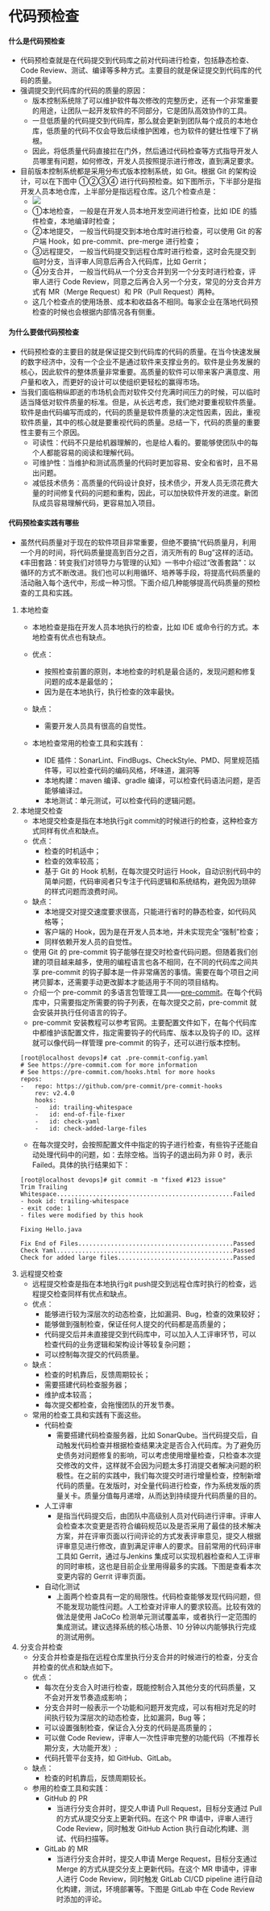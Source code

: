 代码预检查
=========
#### 什么是代码预检查
- 代码预检查就是在代码提交到代码库之前对代码进行检查，包括静态检查、Code Review、测试、编译等多种方式。主要目的就是保证提交到代码库的代码的质量。
- 强调提交到代码库的代码的质量的原因：
	- 版本控制系统除了可以维护软件每次修改的完整历史，还有一个非常重要的用途，让团队一起开发软件的不同部分，它是团队高效协作的工具。
	- 一旦低质量的代码提交到代码库，那么就会更新到团队每个成员的本地仓库，低质量的代码不仅会导致后续维护困难，也为软件的健壮性埋下了祸根。 
	- 因此，将低质量代码直接拦在门外，然后通过代码检查等方式指导开发人员哪里有问题，如何修改，开发人员按照提示进行修改，直到满足要求。
- 目前版本控制系统都是采用分布式版本控制系统，如 Git。根据 Git 的架构设计，可以在下图中 ①②③④ 进行代码预检查。如下图所示，下半部分是指开发人员本地仓库，上半部分是指远程仓库。这几个检查点是：
	- ![](代码检查点.png)
	- ①本地检查， 一般是在开发人员本地开发空间进行检查，比如 IDE 的插件检查，本地编译时检查；
	- ②本地提交， 一般当代码提交到本地仓库时进行检查，可以使用 Git 的客户端 Hook，如 pre-commit、pre-merge 进行检查；
	- ③远程提交， 一般当代码提交到远程仓库时进行检查，这时会先提交到临时分支，当评审人同意后再合入代码库，比如 Gerrit；
	- ④分支合并， 一般当代码从一个分支合并到另一个分支时进行检查，评审人进行 Code Review，同意之后再合入另一个分支，常见的分支合并方式有 MR（Merge Request）和 PR（Pull Request）两种。
	- 这几个检查点的使用场景、成本和收益各不相同。每家企业在落地代码预检查的时候也会根据内部情况各有侧重。
#### 为什么要做代码预检查
- 代码预检查的主要目的就是保证提交到代码库的代码的质量。在当今快速发展的数字经济中，没有一个企业不是通过软件来支撑业务的。软件是业务发展的核心，因此软件的整体质量非常重要。高质量的软件可以带来客户满意度、用户量和收入，而更好的设计可以使组织更轻松的赢得市场。
- 当我们面临稍纵即逝的市场机会而对软件交付充满时间压力的时候，可以临时适当降低对软件质量的标准。但是，从长远考虑，我们绝对要重视软件质量。软件是由代码编写而成的，代码的质量是软件质量的决定性因素，因此，重视软件质量，其中的核心就是要重视代码的质量。总结一下，代码的质量的重要性主要有三个原因。
    - 可读性：代码不只是给机器理解的，也是给人看的。要能够使团队中的每个人都能容易的阅读和理解代码。
    - 可维护性：当维护和测试高质量的代码时更加容易、安全和省时，且不易出问题。
    - 减低技术债务：高质量的代码设计良好，技术债少，开发人员无须花费大量的时间修复代码的问题和重构，因此，可以加快软件开发的进度。新团队成员容易理解代码，更容易加入项目。
#### 代码预检查实践有哪些
- 虽然代码质量对于现在的软件项目非常重要，但绝不要搞“代码质量月，利用一个月的时间，将代码质量提高到百分之百，消灭所有的 Bug”这样的活动。《丰田套路：转变我们对领导力与管理的认知》一书中介绍过“改善套路”：以循环的方式不断改进。我们也可以利用循环、培养等手段，将提高代码质量的活动融入每个迭代中，形成一种习惯。下面介绍几种能够提高代码质量的预检查的工具和实践。
1. 本地检查
	- 本地检查是指在开发人员本地执行的检查，比如 IDE 或命令行的方式。本地检查有优点也有缺点。
	- 优点：
		- 按照检查前置的原则，本地检查的时机是最合适的，发现问题和修复问题的成本是最低的；
		- 因为是在本地执行，执行检查的效率最快。
	- 缺点：
		- 需要开发人员具有很高的自觉性。

	- 本地检查常用的检查工具和实践有：
		- IDE 插件：SonarLint、FindBugs、CheckStyle、PMD、阿里规范插件等，可以检查代码的编码风格，坏味道，漏洞等
		- 本地构建：maven 编译、gradle 编译，可以检查代码语法问题，是否能够编译过。
		- 本地测试：单元测试，可以检查代码的逻辑问题。
1. 本地提交检查
	- 本地提交检查是指在本地执行git commit的时候进行的检查，这种检查方式同样有优点和缺点。
	- 优点：
		- 检查的时机适中；
		- 检查的效率较高；
		- 基于 Git 的 Hook 机制，在每次提交时运行 Hook，自动识别代码中的简单问题，代码审阅者只专注于代码逻辑和系统结构，避免因为琐碎的样式问题而浪费时间。
	- 缺点：
		- 本地提交对提交速度要求很高，只能进行省时的静态检查，如代码风格等；
		- 客户端的 Hook，因为是在开发人员本地，并未实现完全“强制”检查；
		- 同样依赖开发人员的自觉性。
	- 使用 Git 的 pre-commit 钩子能够在提交时检查代码问题。但随着我们创建的项目越来越多，使用的编程语言也各不相同，在不同的代码库之间共享 pre-commit 的钩子脚本是一件非常痛苦的事情。需要在每个项目之间拷贝脚本，还需要手动更改脚本才能适用于不同的项目结构。
	- 介绍一个 pre-commit 的多语言包管理工具——[pre-commit](https://pre-commit.com/)。在每个代码库中，只需要指定所需要的钩子列表，在每次提交之前，pre-commit 就会安装并执行任何语言的钩子。
	- pre-commit 安装教程可以参考官网。主要配置文件如下，在每个代码库中都维护该配置文件，指定需要钩子的代码库、版本以及钩子的 ID。这样就可以像代码一样管理 pre-commit 的钩子，还可以进行版本控制。
	```
	[root@localhost devops]# cat .pre-commit-config.yaml
	# See https://pre-commit.com for more information
	# See https://pre-commit.com/hooks.html for more hooks
	repos:
	-   repo: https://github.com/pre-commit/pre-commit-hooks
	    rev: v2.4.0
	    hooks:
	    -   id: trailing-whitespace
	    -   id: end-of-file-fixer
	    -   id: check-yaml
	    -   id: check-added-large-files
	```
	- 在每次提交时，会按照配置文件中指定的钩子进行检查，有些钩子还能自动处理代码中的问题，如：去除空格。当钩子的退出码为非 0 时，表示 Failed。具体的执行结果如下：
	```
	[root@localhost devops]# git commit -m "fixed #123 issue"
	Trim Trailing Whitespace.................................................Failed
	- hook id: trailing-whitespace
	- exit code: 1
	- files were modified by this hook
	
	Fixing Hello.java
	
	Fix End of Files...........................................Passed
	Check Yaml.................................................Passed
	Check for added large files................................Passed
	```
1. 远程提交检查
	- 远程提交检查是指在本地执行git push提交到远程仓库时执行的检查，远程提交检查同样有优点和缺点。
	- 优点：
		- 能够进行较为深层次的动态检查，比如漏洞、Bug，检查的效果较好；
		- 能够做到强制检查，保证任何人提交的代码都是高质量的；
		- 代码提交后并未直接提交到代码库中，可以加入人工评审环节，可以检查代码的业务逻辑和架构设计等较复杂问题；
		- 可以控制每次提交的代码质量。
	- 缺点：
		- 检查的时机靠后，反馈周期较长；
		- 需要搭建代码检查服务器；
		- 维护成本较高；
		- 每次提交都检查，会拖慢团队的开发节奏。
	- 常用的检查工具和实践有下面这些。
		- 代码检查
			- 需要搭建代码检查服务器，比如 SonarQube。当代码提交后，自动触发代码检查并根据检查结果决定是否合入代码库。为了避免历史债务对问题修复的影响，可以考虑使用增量检查，只检查本次提交修改的文件，这样就不会因为问题太多打消提交者解决问题的积极性。在之前的实践中，我们每次提交时进行增量检查，控制新增代码的质量。在发版时，对全量代码进行检查，作为系统发版的质量关卡。质量分值每月递增，从而达到持续提升代码质量的目的。
		- 人工评审
			- 是指当代码提交后，由团队中高级别人员对代码进行评审。评审人会检查本次变更是否符合编码规范以及是否采用了最佳的技术解决方案，并在评审页面以行间评论的方式发表评审意见，提交人根据评审意见进行修改，直到满足评审人的要求。目前常用的代码评审工具如 Gerrit，通过与Jenkins 集成可以实现机器检查和人工评审的同时审核，这也是目前企业里用得最多的实践。下图是查看本次变更内容的 Gerrit 评审页面。
		- 自动化测试
			- 上面两个检查具有一定的局限性。代码检查能够发现代码问题，但不能发现功能性问题。人工检查对评审人的要求较高。比较有效的做法是使用 JaCoCo 检测单元测试覆盖率，或者执行一定范围的集成测试。建议选择系统的核心场景、10 分钟以内能够执行完成的测试用例。
1. 分支合并检查
	- 分支合并检查是指在远程仓库里执行分支合并的时候进行的检查，分支合并检查的优点和缺点如下。
	- 优点：
		- 每次在分支合入时进行检查，既能控制合入其他分支的代码质量，又不会对开发节奏造成影响；
		- 分支合并时一般表示一个功能和问题开发完成，可以有相对充足的时间执行较为深层次的动态检查，比如漏洞，Bug 等；
		- 可以设置强制检查，保证合入分支的代码是高质量的；
		- 可以做 Code Review，评审人一次性评审完整的功能代码（不推荐长期分支，大功能开发）;
		- 代码托管平台支持，如 GitHub、GitLab。
	- 缺点：
		- 检查的时机靠后，反馈周期较长。
	- 参用的检查工具和实践：
		- GitHub 的 PR
			- 当进行分支合并时，提交人申请 Pull Request，目标分支通过 Pull 的方式从提交分支上更新代码。在这个 PR 申请中，评审人进行 Code Review，同时触发 GitHub Action 执行自动化构建、测试、代码扫描等。
		- GitLab 的 MR
			- 当进行分支合并时，提交人申请 Merge Request，目标分支通过 Merge 的方式从提交分支上更新代码。在这个 MR 申请中，评审人进行 Code Review，同时触发 GitLab CI/CD pipeline 进行自动化构建，测试，环境部署等。下图是 GitLab 中在 Code Review 时添加的评论。
	